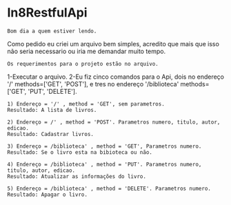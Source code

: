 # In8RestfulApi
    Bom dia a quem estiver lendo.
Como pedido eu criei um arquivo bem simples, acredito que mais que isso não seria necessario ou iria me demandar muito tempo.

    Os requerimentos para o projeto estão no arquivo.

1-Executar o arquivo.
2-Eu fiz cinco comandos para o Api, dois no endereço '/' methods=['GET', 'POST'], e tres no endereço '/biblioteca' methods=['GET', 'PUT', 'DELETE'].

    1) Endereço = '/' , method = 'GET', sem parametros. 
    Resultado: A lista de livros.
    
    2) Endereço = /' , method = 'POST'. Parametros numero, titulo, autor, edicao. 
    Resultado: Cadastrar livros.
    
    3) Endereço = /biblioteca' , method = 'GET', Parametros numero. 
    Resultado: Se o livro esta na bibioteca ou não.
    
    4) Endereço = /biblioteca' , method = 'PUT'. Parametros numero, titulo, autor, edicao. 
    Resultado: Atualizar as informações do livro.
    
    5) Endereço = /biblioteca' , method = 'DELETE'. Parametros numero. Resultado: Apagar o livro.
